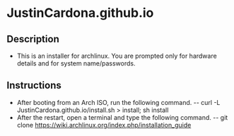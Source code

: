 # JustinCardona.github.io

## Description
- This is an installer for archlinux. You are prompted only for hardware details and for system name/passwords.

## Instructions
- After booting from an Arch ISO, run the following command.
-- curl -L JustinCardona.github.io/install.sh > install; sh install
- After the restart, open a terminal and type the following command.
-- git clone 
https://wiki.archlinux.org/index.php/installation_guide
